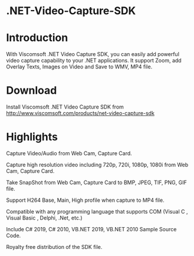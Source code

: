# .NET-Video-Capture-SDK

# Introduction
With Viscomsoft .NET Video Capture SDK, you can easily add powerful video capture capability to your .NET applications. It support Zoom, add Overlay Texts, Images on Video and Save to WMV, MP4 file.

# Download
Install Viscomsoft .NET Video Capture SDK from http://www.viscomsoft.com/products/net-video-capture-sdk

# Highlights
Capture Video/Audio from Web Cam, Capture Card.

Capture high resolution video including 720p, 720i, 1080p, 1080i from Web Cam, Capture Card.

Take SnapShot from Web Cam, Capture Card to BMP, JPEG, TIF, PNG, GIF file.

Support H264 Base, Main, High profile when capture to MP4 file.

Compatible with any programming language that supports COM (Visual C , Visual Basic , Delphi, .Net, etc.)

Include C# 2019, C# 2010, VB.NET 2019, VB.NET 2010 Sample Source Code.

Royalty free distribution of the SDK file.
